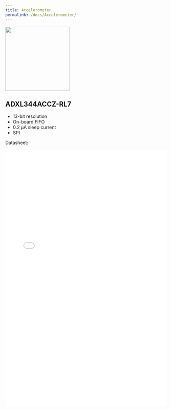 ```yaml
---
title: Accelerometer
permalink: /docs/Accelerometer/
---
```


<img src="{{ site.baseurl }}/assets/img/Accelerometer-ADXL344ACCZ-RL.png" width="200" height="200"/>

## ADXL344ACCZ-RL7

* 13-bit resolution
* On-board FIFO
* 0.2 μA sleep current
* SPI

Datasheet:
<div id="pdf" style="width: 100%; height: 800px;">
    <iframe src="{{ site.baseurl }}/assets/pdf/adxl344.pdf" style="width: 100%; height: 100%;" frameborder="0" scrolling="no">
        <p>It appears your web browser doesn't support iframes.</p>
    </iframe>
</div>